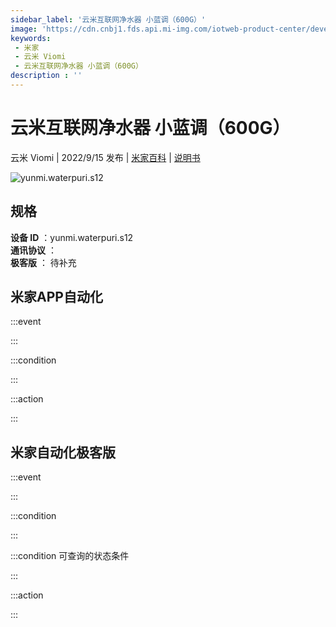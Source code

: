 ```yaml
---
sidebar_label: '云米互联网净水器 小蓝调（600G）'
image: 'https://cdn.cnbj1.fds.api.mi-img.com/iotweb-product-center/developer_1595403845138JbzNiHzR.png?GalaxyAccessKeyId=AKVGLQWBOVIRQ3XLEW&Expires=9223372036854775807&Signature=lEh7lUxyL4QGDpfNOisYtoiTN6Y='
keywords: 
 - 米家
 - 云米 Viomi
 - 云米互联网净水器 小蓝调（600G）
description : ''
---
```

# 云米互联网净水器 小蓝调（600G）

云米 Viomi | 2022/9/15 发布 | [米家百科](https://home.mi.com/webapp/content/baike/product/index.html?model=yunmi.waterpuri.s12) | [说明书](https://home.mi.com/views/introduction.html?model=yunmi.waterpuri.s12&region=cn)

![yunmi.waterpuri.s12](https://cdn.cnbj1.fds.api.mi-img.com/iotweb-product-center/developer_1595403845138JbzNiHzR.png?GalaxyAccessKeyId=AKVGLQWBOVIRQ3XLEW&Expires=9223372036854775807&Signature=lEh7lUxyL4QGDpfNOisYtoiTN6Y=)

## 规格  
> 
**设备 ID** ：yunmi.waterpuri.s12  
**通讯协议** ：  
**极客版**  ： 待补充 


## 米家APP自动化  

:::event  

:::

:::condition  

:::

:::action   

:::

## 米家自动化极客版  

:::event  

:::

:::condition  

:::

:::condition 可查询的状态条件  

:::

:::action  

:::

        
